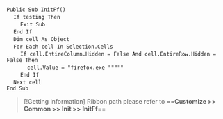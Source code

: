 &nbsp;  &nbsp;  &nbsp;  &nbsp;  
`Public Sub InitFf()`  
&nbsp;&nbsp;&nbsp;&nbsp;`If testing Then`  
&nbsp;&nbsp;&nbsp;&nbsp;&nbsp;&nbsp;&nbsp;&nbsp;`Exit Sub`  
&nbsp;&nbsp;&nbsp;&nbsp;`End If`  
&nbsp;&nbsp;&nbsp;&nbsp;`Dim cell As Object`  
&nbsp;&nbsp;&nbsp;&nbsp;`For Each cell In Selection.Cells`  
&nbsp;&nbsp;&nbsp;&nbsp;&nbsp;&nbsp;&nbsp;&nbsp;`If cell.EntireColumn.Hidden = False And cell.EntireRow.Hidden = False Then`  
&nbsp;&nbsp;&nbsp;&nbsp;&nbsp;&nbsp;&nbsp;&nbsp;&nbsp;&nbsp;&nbsp;&nbsp;`cell.Value = "firefox.exe """""`  
&nbsp;&nbsp;&nbsp;&nbsp;&nbsp;&nbsp;&nbsp;&nbsp;`End If`  
&nbsp;&nbsp;&nbsp;&nbsp;`Next cell`  
`End Sub`  


> [!Getting information]
> Ribbon path please refer to ==**Customize >> Common >> Init >> InitFf**==

